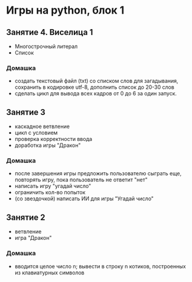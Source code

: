 # Игры на python, блок 1
## Занятие 4. Виселица 1
+ Многострочный литерал
+ Список

### Домашка
+ создать текстовый файл (txt) со списком слов для загадывания, сохранить в кодировке utf-8, дополнить список до 20-30 слов
+ сделать цикл для вывода всех кадров от 0 до 6 за один запуск. 

## Занятие 3
+ каскадное ветвление
+ цикл с условием
+ проверка корректности ввода
+ доработка игры "Дракон"

### Домашка
+ после завершения игры предложить пользователю сыграть еще, повторять игру, пока пользователь не ответит "нет"
+ написать игру "угадай число"
+ ограничить кол-во попыток
+ (со звездочкой) написать ИИ для игры "Угадай число"

## Занятие 2
+ ветвление
+ игра "Дракон"

### Домашка
+ вводится целое число n; вывести в строку n котиков, построенных из клавиатурных символов